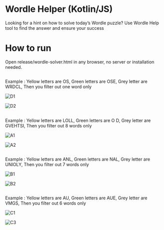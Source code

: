 # Wordle Helper (Kotlin/JS)
Looking for a hint on how to solve today’s Wordle puzzle? Use Wordle Help tool to find the answer and ensure your success
 
# How to run
Open release/wordle-solver.html in any browser, no server or installation needed.

##

Example : Yellow letters are OS, Green letters are OSE, Grey letter are WRDCL, Then you filter out one word only


![D1](https://user-images.githubusercontent.com/98500513/152041489-ae1c4881-66a9-4616-8dca-d126477c7f45.png)

![D2](https://user-images.githubusercontent.com/98500513/152041493-612e767f-bc9b-4c44-a6df-52d93f247995.png)

##

Example  : Yellow letters are LOLL, Green letters are O D, Grey letter are GVEHTSI, Then you filter out 8 words only

![A1](https://user-images.githubusercontent.com/98500513/152041838-0e181b3e-25a7-4709-a4f3-389856f69380.png)

![A2](https://user-images.githubusercontent.com/98500513/152041856-920f1736-4f27-45fb-bcd1-4756828ccde8.png)

##
Example : Yellow letters are ANL, Green letters are NAL, Grey letter are UNIOLY, Then you filter out 7 words only

![B1](https://user-images.githubusercontent.com/98500513/152041913-9a6e0d8d-f826-4699-ade9-33f101b65640.png)


![B2](https://user-images.githubusercontent.com/98500513/152041934-b07caece-81dc-4b5d-95f7-fa799be5c44f.png)

##

Example : Yellow letters are AU, Green letters are AUE, Grey letter are VMGS, Then you filter out 6 words only

![C1](https://user-images.githubusercontent.com/98500513/152042029-70b66bf1-54bb-4b86-a834-efb6be060f0b.png)

![C3](https://user-images.githubusercontent.com/98500513/152042045-6ea1f16e-3d7f-4db3-a873-485a87ca8b42.png)

